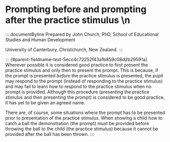 # Prompting before and prompting after the practice stimulus \n

::: documentByline
Prepared by John Church, PhD, School of Educational Studies and Human
Development

University of Canterbury, Christchurch, New Zealand.
:::

::: {#parent-fieldname-text-5ecc4c72252f43a1b859c08d2b29591a}
Wherever possible it is considered good practice to first present the
practice stimulus and only then to present the prompt. This is because,
if the prompt is presented *before* the practice stimulus is presented,
the pupil may respond to the prompt (instead of responding to the
practice stimulus) and may fail to learn how to respond to the practice
stimulus when no prompt is provided. Although this procedure (presenting
the practice stimulus and then presenting the prompt) is considered to
be good practice, it has yet to be given an agreed name.

There are, of course, some situations where the prompt has to be
presented prior to presentation of the practice stimulus. When showing a
child how to catch a ball the demonstration (the prompt) must be
provided before throwing the ball to the child (the practice stimulus)
because it cannot be provided after the ball has been thrown.
:::
